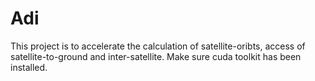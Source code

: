 # Adi
This project is to accelerate the calculation of satellite-oribts, access of satellite-to-ground and inter-satellite.
Make sure cuda toolkit has been installed.
